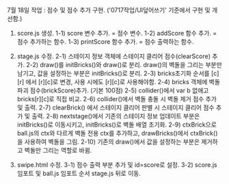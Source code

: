 7월 18일 작업 : 점수 및 점수 추가 구현. ('0717작업/UI덮어쓰기' 기준에서 구현 및 개선함.)

1. score.js 생성.
1-1) score 변수 추가. = 점수 변수.
1-2) addScore 함수 추가. = 점수 추가하는 함수.
1-3) printScore 함수 추가. = 점수 출력하는 함수.

2. stage.js 수정.
2-1) 스테이지 정보 객체에 스테이지 클리어 점수(clearScore) 추가.
2-2) draw()를 initBricks()와 draw()로 분리. draw()의 벽돌을 그리는 부분만 남기고, 값을 설정하는 부분은 initBricks()로 분리.
2-3) bricks초기화 순서를 [c][r] 에서 [r][c]로 변경, 사용 시에도 [r][c]로 사용해야함.
2-4) bricks 객체에 벽돌 파괴 점수(brickScore)추가. (기본 100점)
2-5) collider()에서 var b 없애고 bricks[r][c]로 직접 비교.
2-6) collider()에서 벽돌 충돌 시 벽돌 제거 점수 추가 및 출력.
2-7) clearBrick() 에서 스테이지 클리어 판별 시 스테이지 클리어 점수 추가 및 출력.
2-8) nextstage()에서 기존의 스테이지 정보 업데이트 부분은 initBricks()로 이동시키고, initBricks()로 벽돌 배열 초기화.
2-9) ctxBrick으로 ball.js의 ctx와 다르게 벽돌 전용 ctx를 추가하고, drawBricks()에서 ctxBrick()을 사용하여 벽돌을 그림.
2-10) 기존의 draw()에서 값을 설정하는 부분은 제거하고 벽돌만 그리는 역할로 바뀜.


3. swipe.html 수정.
3-1) 점수 출력 부분 추가 및 id=score로 설정.
3-2) score.js 임포트 및 ball.js 임포트 순서 stage.js 뒤로 이동.